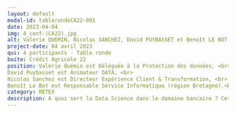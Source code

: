 ```yaml
---
layout: default
modal-id: tablerondeCA22-001
date: 2023-04-04
img: 4_conf-(CA22).jpg
alt: Valerie QUEMIN, Nicolas SANCHEZ, David PUYBASSET et Benoît LE BOT
project-date: 04 avril 2023
qui: 4 participants - Table ronde
boite: Crédit Agricole 22
position: Valérie Quémin est Déléguée à la Protection des données, <br>
David Puybasset est Animateur DATA, <br>
Nicolas Sanchez est Directeur Expérience Client & Transformation, <br> 
Benoît Le Bot est Responsable Service Informatique (région Bretagne).<br>
category: RETEX
description: A quoi sert la Data Science dans le domaine bancaire ? Cette table ronde réunit quatre experts Data du Crédit Agricole des Côtes d'Armor pour tenter de répondre à cette question. 
---
```


